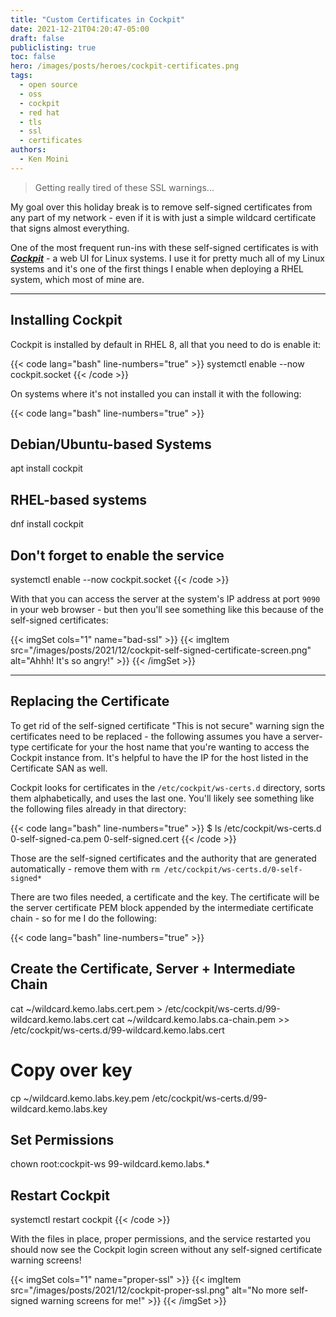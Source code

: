 ```yaml
---
title: "Custom Certificates in Cockpit"
date: 2021-12-21T04:20:47-05:00
draft: false
publiclisting: true
toc: false
hero: /images/posts/heroes/cockpit-certificates.png
tags:
  - open source
  - oss
  - cockpit
  - red hat
  - tls
  - ssl
  - certificates
authors:
  - Ken Moini
---
```


> Getting really tired of these SSL warnings...

My goal over this holiday break is to remove self-signed certificates from any part of my network - even if it is with just a simple wildcard certificate that signs almost everything.

One of the most frequent run-ins with these self-signed certificates is with ***[Cockpit](https://cockpit-project.org/)*** - a web UI for Linux systems.  I use it for pretty much all of my Linux systems and it's one of the first things I enable when deploying a RHEL system, which most of mine are.

---

## Installing Cockpit

Cockpit is installed by default in RHEL 8, all that you need to do is enable it:

{{< code lang="bash" line-numbers="true" >}}
systemctl enable --now cockpit.socket
{{< /code >}}

On systems where it's not installed you can install it with the following:

{{< code lang="bash" line-numbers="true" >}}
## Debian/Ubuntu-based Systems
apt install cockpit

## RHEL-based systems
dnf install cockpit

## Don't forget to enable the service
systemctl enable --now cockpit.socket
{{< /code >}}

With that you can access the server at the system's IP address at port `9090` in your web browser - but then you'll see something like this because of the self-signed certificates:

{{< imgSet cols="1" name="bad-ssl" >}}
{{< imgItem src="/images/posts/2021/12/cockpit-self-signed-certificate-screen.png" alt="Ahhh! It's so angry!" >}}
{{< /imgSet >}}

---

## Replacing the Certificate

To get rid of the self-signed certificate "This is not secure" warning sign the certificates need to be replaced - the following assumes you have a server-type certificate for your the host name that you're wanting to access the Cockpit instance from.  It's helpful to have the IP for the host listed in the Certificate SAN as well.

Cockpit looks for certificates in the `/etc/cockpit/ws-certs.d` directory, sorts them alphabetically, and uses the last one.  You'll likely see something like the following files already in that directory:

{{< code lang="bash" line-numbers="true" >}}
$ ls /etc/cockpit/ws-certs.d
0-self-signed-ca.pem  0-self-signed.cert
{{< /code >}}

Those are the self-signed certificates and the authority that are generated automatically - remove them with `rm /etc/cockpit/ws-certs.d/0-self-signed*`

There are two files needed, a certificate and the key.  The certificate will be the server certificate PEM block appended by the intermediate certificate chain - so for me I do the following:

{{< code lang="bash" line-numbers="true" >}}
## Create the Certificate, Server + Intermediate Chain
cat ~/wildcard.kemo.labs.cert.pem > /etc/cockpit/ws-certs.d/99-wildcard.kemo.labs.cert
cat ~/wildcard.kemo.labs.ca-chain.pem >> /etc/cockpit/ws-certs.d/99-wildcard.kemo.labs.cert

# Copy over key
cp ~/wildcard.kemo.labs.key.pem /etc/cockpit/ws-certs.d/99-wildcard.kemo.labs.key

## Set Permissions
chown root:cockpit-ws 99-wildcard.kemo.labs.*

## Restart Cockpit
systemctl restart cockpit
{{< /code >}}

With the files in place, proper permissions, and the service restarted you should now see the Cockpit login screen without any self-signed certificate warning screens!

{{< imgSet cols="1" name="proper-ssl" >}}
{{< imgItem src="/images/posts/2021/12/cockpit-proper-ssl.png" alt="No more self-signed warning screens for me!" >}}
{{< /imgSet >}}
